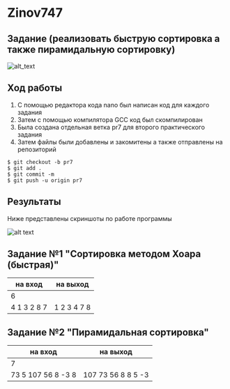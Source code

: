 # Zinov747

## Задание (реализовать быструю сортировка а также пирамидальную сортировку)
![alt_text](https://i.ibb.co/NTGLfN6/2.png)
## Ход работы
1. С помощью редактора кода nano был написан код для каждого задания
2. Затем с помощью компилятора GCC код был скомпилирован
3. Была создана отдельная ветка pr7 для второго практического задания
4. Затем файлы были добавлены и закомитены а также отправлены на репозиторий
```
$ git checkout -b pr7
$ git add .
$ git commit -m
$ git push -u origin pr7
```
## Результаты
Ниже представлены скриншоты по работе программы

![alt text](https://pp.userapi.com/c855220/v855220136/2220d/qW1xoc0M3n0.jpg)

## Задание №1 "Сортировка методом Хоара (быстрая)"

| на вход        |  на выход     | 
| -------------- |:-------------:| 
| 6              |               |
| 4 1 3 2 8 7    |1 2 3 4 7 8    | 

## Задание №2 "Пирамидальная сортировка"

| на вход          |  на выход         | 
| -----------------|:-----------------:| 
| 7                |                   |
|73 5 107 56 8 -3 8|107 73 56 8 8 5 -3 |

